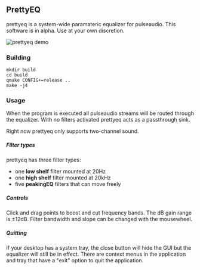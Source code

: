 ## PrettyEQ

prettyeq is a system-wide paramateric equalizer for pulseaudio. This software
is in alpha. Use at your own discretion.

![prettyeq demo](https://i.fluffy.cc/0GFcjGmbrtCgnbRSjd4xjDcf7h6qNk4Q.gif)

### Building

```
mkdir build
cd build
qmake CONFIG+=release ..
make -j4
```

### Usage

When the program is executed all pulseaudio streams will be routed through the
equalizer. With no filters activated prettyeq acts as a passthrough sink.

Right now prettyeq only supports two-channel sound.

##### Filter types

prettyeq has three filter types:
* one **low shelf** filter mounted at 20Hz
* one **high shelf** filter mounted at 20kHz
* five **peakingEQ** filters that can move freely

##### Controls

Click and drag points to boost and cut frequency bands. The dB gain range is
±12dB. Filter bandwidth and slope can be changed with the mousewheel.

##### Quitting

If your desktop has a system tray, the close button will hide the GUI but the
equalizer will still be in effect. There are context menus in the application
and tray that have a "exit" option to quit the application.
